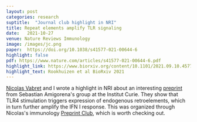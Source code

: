 ```yaml
---
layout: post
categories: research
suptitle:  "Journal club highlight in NRI"
title: Repeat elements amplify TLR signaling
date:   2021-10-27
venue: Nature Reviews Immunology
image: /images/jc.png
paper:  https://doi.org/10.1038/s41577-021-00644-6
highlight: false
pdf: https://www.nature.com/articles/s41577-021-00644-6.pdf
highlight_link: https://www.biorxiv.org/content/10.1101/2021.09.10.457789v1
highlight_text: Rookhuizen et al BioRxiv 2021
---
```


[Nicolas Vabret](http://twitter.com/neoviral) and I wrote a highlight in NRI
about an interesting [preprint](https://www.biorxiv.org/content/10.1101/2021.09.10.457789v1)
from Sebastian Amigorena's group at the Institut Curie. They show that TLR4 stimulation
triggers expression of endogenous retroelements, which in turn further amplify the
IFN I response. This was organized through Nicolas's immunology [Preprint Club](https://www.preprintclub.com/), which is
worth checking out.
